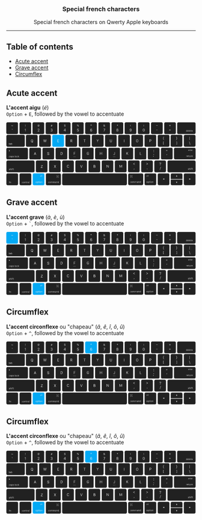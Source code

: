 <p align="center">
  <h3 align="center">Special french characters</h3>
  <p align="center">Special french characters on Qwerty Apple keyboards</p>
</p>

 ---

## Table of contents

- [Acute accent](#acute-accent)
- [Grave accent](#grave-accent)
- [Circumflex](#circumflex)

## Acute accent

**L'accent aigu** (*é*)  
`Option` + `E`, followed by the vowel to accentuate

![Option + E](img/macbook-qwerty-option-e.svg)  

## Grave accent

**L'accent grave** (*à*, *è*, *ù*)  
`Option` + `` ` ``, followed by the vowel to accentuate

![Option + `](img/macbook-qwerty-option-backtick.svg)  

## Circumflex

**L'accent circonflexe** ou "chapeau" (*â*, *ê*, *î*, *ô*, *û*)  
`Option` + `^`, followed by the vowel to accentuate

![Option + ^](img/macbook-qwerty-option-caret.svg)  

## Circumflex

**L'accent circonflexe** ou "chapeau" (*â*, *ê*, *î*, *ô*, *û*)  
`Option` + `^`, followed by the vowel to accentuate

![Option + ^](img/macbook-qwerty-option-caret.svg)  
